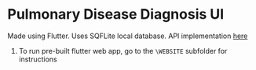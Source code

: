 # Pulmonary Disease Diagnosis UI

Made using Flutter. Uses SQFLite local database. API implementation [here](https://github.com/DesignerDenin/Pulmonary-API/)

1. To run pre-built flutter web app, go to the `\WEBSITE` subfolder for instructions
